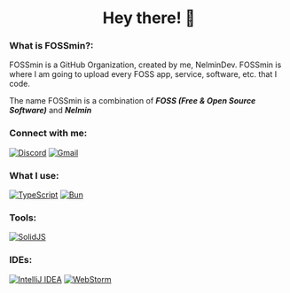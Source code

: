 <h1 align="center">Hey there! 👋</h1>

### What is FOSSmin?:
FOSSmin is a GitHub Organization, created by me, NelminDev. FOSSmin is where I am going to upload every FOSS app, service, software, etc. that I code.

The name FOSSmin is a combination of *__FOSS (Free & Open Source Software)__* and *__Nelmin__*

### Connect with me:
[![Discord](https://skillicons.dev/icons?i=discord&theme=dark)](https://discord.com/users/504014438383222804/) 
[![Gmail](https://skillicons.dev/icons?i=gmail)](mailto:nelmindev@proton.me)

### What I use:
<!-- [![Java](https://skillicons.dev/icons?i=java)](https://www.java.com/)
[![Kotlin](https://skillicons.dev/icons?i=kotlin)](https://kotlinlang.org/)
[![Gradle](https://skillicons.dev/icons?i=gradle)](https://gradle.org/)
  
[![JavaScript](https://skillicons.dev/icons?i=js)](https://en.wikipedia.org/wiki/JavaScript)-->
[![TypeScript](https://skillicons.dev/icons?i=ts)](https://www.typescriptlang.org/)
[![Bun](https://skillicons.dev/icons?i=bun)](https://bun.sh/)

### Tools:
[![SolidJS](https://skillicons.dev/icons?i=solidjs)](https://www.solidjs.com/)
<!--[![Vue](https://skillicons.dev/icons?i=vue)](https://vuejs.org/)
[![React](https://skillicons.dev/icons?i=react)](https://react.dev/)
  
[![Nuxt](https://skillicons.dev/icons?i=nuxt)](https://nuxt.com/)
[![Next.js](https://skillicons.dev/icons?i=next)](https://nextjs.org/)

[![Tauri](https://skillicons.dev/icons?i=tauri)](https://tauri.app/)
[![Ktor](https://skillicons.dev/icons?i=ktor)](https://ktor.io/)
[![Supabase](https://skillicons.dev/icons?i=supabase)](https://supabase.com/)-->

### IDEs:
[![IntelliJ IDEA](https://skillicons.dev/icons?i=idea&theme=dark)](https://www.jetbrains.com/idea/)
[![WebStorm](https://skillicons.dev/icons?i=webstorm&theme=dark)](https://www.jetbrains.com/webstorm/)

<!--### SQL:
[![PostgreSQL](https://skillicons.dev/icons?i=postgres&theme=dark)](https://www.postgresql.org/)
[![MySQL](https://skillicons.dev/icons?i=mysql&theme=dark)](https://www.mysql.com/de/)-->
